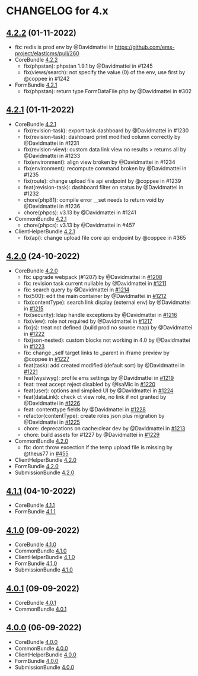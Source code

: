 CHANGELOG for 4.x
===================

## [4.2.2](https://github.com/ems-project/elasticms/releases/tag/4.2.2) (01-11-2022)
  * fix: redis is prod env by @Davidmattei in https://github.com/ems-project/elasticms/pull/260
  * CoreBundle [4.2.2](https://github.com/ems-project/EMSCoreBundle/releases/tag/4.2.2)
    * fix(phpstan): phpstan 1.9.1 by @Davidmattei in #1245
    * fix(views/search): not specify the value (0) of the env, use first by @coppee in #1242
  * FormBundle [4.2.1](https://github.com/ems-project/EMSFormBundle/releases/tag/4.2.1)
    * fix(phpstan): return type FormDataFile.php by @Davidmattei in #302

## [4.2.1](https://github.com/ems-project/elasticms/releases/tag/4.2.1) (01-11-2022)
  * CoreBundle [4.2.1](https://github.com/ems-project/EMSCoreBundle/releases/tag/4.2.1)
    * fix(revision-task): export task dashboard by @Davidmattei in #1230
    * fix(revision-task): dashboard print modified column correctly by @Davidmattei in #1231
    * fix(revision-view): custom data link view no results > returns all by @Davidmattei in #1233
    * fix(environment): align view broken by @Davidmattei in #1234
    * fix(environment): recompute command broken by @Davidmattei in #1235
    * fix(route): change upload file api endpoint by @coppee in #1239   
    * feat(revision-task): dashboard filter on status by @Davidmattei in #1232
    * chore(php81): compile error __set needs to return void by @Davidmattei in #1236
    * chore(phpcs): v3.13 by @Davidmattei in #1241
  * CommonBundle [4.2.1](https://github.com/ems-project/EMSCommonBundle/releases/tag/4.2.1)
    * chore(phpcs): v3.13 by @Davidmattei in #457
  * ClientHelperBundle [4.2.1](https://github.com/ems-project/EMSClientHelperBundle/releases/tag/4.2.1)
    * fix(api): change upload file core api endpoint by @coppee in #365

## [4.2.0](https://github.com/ems-project/elasticms/releases/tag/4.2.0) (24-10-2022)
  * CoreBundle [4.2.0](https://github.com/ems-project/EMSCoreBundle/releases/tag/4.2.0)
    * fix: upgrade webpack (#1207) by @Davidmattei in [#1208](https://github.com/ems-project/EMSCoreBundle/pull/1208)
    * fix: revision task current nullable by @Davidmattei in [#1211](https://github.com/ems-project/EMSCoreBundle/pull/1211)
    * fix: search query by @Davidmattei in [#1214](https://github.com/ems-project/EMSCoreBundle/pull/1214)
    * fix(500): edit the main container by @Davidmattei in [#1212](https://github.com/ems-project/EMSCoreBundle/pull/1212)
    * fix(contentType): search link display (external env) by @Davidmattei in [#1215](https://github.com/ems-project/EMSCoreBundle/pull/1215)
    * fix(security): ldap handle exceptions by @Davidmattei in [#1216](https://github.com/ems-project/EMSCoreBundle/pull/1216)
    * fix(view): role not required by @Davidmattei in [#1217](https://github.com/ems-project/EMSCoreBundle/pull/1217)
    * fix(js): treat not defined (build prod no source map) by @Davidmattei in [#1222](https://github.com/ems-project/EMSCoreBundle/pull/1222)
    * fix(json-nested): custom blocks not working in 4.0 by @Davidmattei in [#1223](https://github.com/ems-project/EMSCoreBundle/pull/1223)
    * fix: change _self target links to _parent in iframe preview by @coppee in [#1227](https://github.com/ems-project/EMSCoreBundle/pull/1227)
    * feat(task): add created modified (default sort) by @Davidmattei in [#1221](https://github.com/ems-project/EMSCoreBundle/pull/1221)
    * feat(wysiwyg): profile ems settings by @Davidmattei in [#1219](https://github.com/ems-project/EMSCoreBundle/pull/1219)
    * feat: treat accept reject disabled by @IsaMic in [#1220](https://github.com/ems-project/EMSCoreBundle/pull/1220)
    * feat(user): options and simplied UI by @Davidmattei in [#1224](https://github.com/ems-project/EMSCoreBundle/pull/1224)
    * feat(dataLink): check ct view role, no link if not granted by @Davidmattei in [#1226](https://github.com/ems-project/EMSCoreBundle/pull/1226)
    * feat: contenttype fields by @Davidmattei in [#1228](https://github.com/ems-project/EMSCoreBundle/pull/1228)
    * refactor(contentType): create roles json plus migration by @Davidmattei in [#1225](https://github.com/ems-project/EMSCoreBundle/pull/1225)
    * chore: deprecations on cache:clear dev by @Davidmattei in [#1213](https://github.com/ems-project/EMSCoreBundle/pull/1213)
    * chore: build assets for #1227 by @Davidmattei in [#1229](https://github.com/ems-project/EMSCoreBundle/pull/1229)
  * CommonBundle [4.2.0](https://github.com/ems-project/EMSCommonBundle/releases/tag/4.2.0)
    * fix: dont throw excection if the temp upload file is missing by @theus77 in [#455](https://github.com/ems-project/EMSCommonBundle/pull/455)
  * ClientHelperBundle [4.2.0](https://github.com/ems-project/EMSClientHelperBundle/releases/tag/4.2.0)
  * FormBundle [4.2.0](https://github.com/ems-project/EMSFormBundle/releases/tag/4.2.0)
  * SubmissionBundle [4.2.0](https://github.com/ems-project/SubmissionBundle/releases/tag/4.2.0)

## [4.1.1](https://github.com/ems-project/elasticms/releases/tag/4.1.1) (04-10-2022)
  * CoreBundle [4.1.1](https://github.com/ems-project/EMSCoreBundle/releases/tag/4.1.1)
  * FormBundle [4.1.1](https://github.com/ems-project/EMSFormBundle/releases/tag/4.1.1)

## [4.1.0](https://github.com/ems-project/elasticms/releases/tag/4.1.0) (09-09-2022)
  * CoreBundle [4.1.0](https://github.com/ems-project/EMSCoreBundle/releases/tag/4.1.0)
  * CommonBundle [4.1.0](https://github.com/ems-project/EMSCommonBundle/releases/tag/4.1.0)
  * ClientHelperBundle [4.1.0](https://github.com/ems-project/EMSClientHelperBundle/releases/tag/4.1.0)
  * FormBundle [4.1.0](https://github.com/ems-project/EMSFormBundle/releases/tag/4.1.0)
  * SubmissionBundle [4.1.0](https://github.com/ems-project/SubmissionBundle/releases/tag/4.1.0)

## [4.0.1](https://github.com/ems-project/elasticms/releases/tag/4.0.1) (09-09-2022)
  * CoreBundle [4.0.1](https://github.com/ems-project/EMSCoreBundle/releases/tag/4.0.1)
  * CommonBundle [4.0.1](https://github.com/ems-project/EMSCommonBundle/releases/tag/4.0.1)

## [4.0.0](https://github.com/ems-project/elasticms/releases/tag/4.0.0) (06-09-2022)
  * CoreBundle [4.0.0](https://github.com/ems-project/EMSCoreBundle/releases/tag/4.0.0)
  * CommonBundle [4.0.0](https://github.com/ems-project/EMSCommonBundle/releases/tag/4.0.0)
  * ClientHelperBundle [4.0.0](https://github.com/ems-project/EMSClientHelperBundle/releases/tag/4.0.0)
  * FormBundle [4.0.0](https://github.com/ems-project/EMSFormBundle/releases/tag/4.0.0)
  * SubmissionBundle [4.0.0](https://github.com/ems-project/SubmissionBundle/releases/tag/4.0.0)